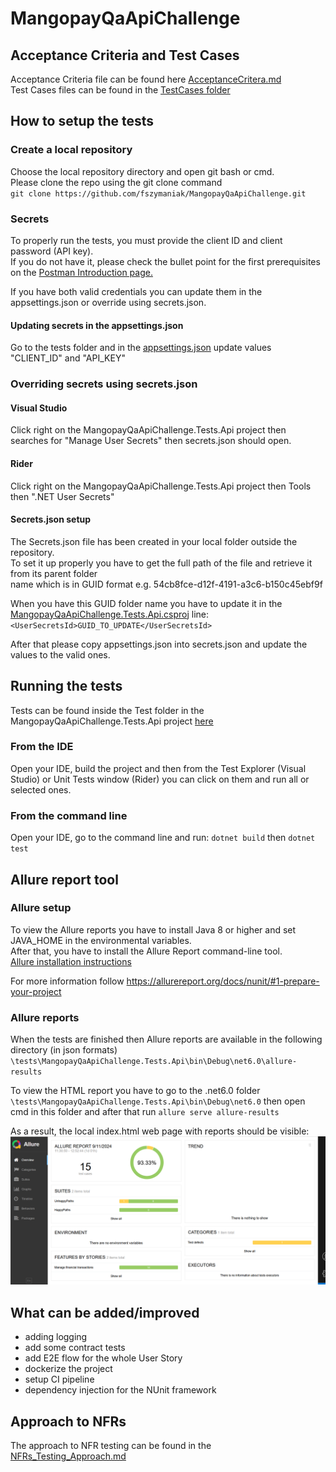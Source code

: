 # MangopayQaApiChallenge

## Acceptance Criteria and Test Cases
Acceptance Criteria file can be found here [AcceptanceCritera.md](https://github.com/fszymaniak/MangopayQaApiChallenge/blob/main/AcceptanceCritera.md) <br>
Test Cases files can be found in the [TestCases folder](https://github.com/fszymaniak/MangopayQaApiChallenge/tree/main/TestCases) <br>

## How to setup the tests

### Create a local repository
Choose the local repository directory and open git bash or cmd. <br>
Please clone the repo using the git clone command <br>
`git clone https://github.com/fszymaniak/MangopayQaApiChallenge.git`

### Secrets
To properly run the tests, you must provide the client ID and client password (API key). <br>
If you do not have it, please check the bullet point for the first prerequisites on the [Postman Introduction page.](https://docs.mangopay.com/postman#introduction)

If you have both valid credentials you can update them in the appsettings.json or override using secrets.json.

#### Updating secrets in the appsettings.json

Go to the tests folder and in the [appsettings.json](https://github.com/fszymaniak/MangopayQaApiChallenge/blob/main/tests/MangopayQaApiChallenge.Tests.Api/appsettings.json) update values "CLIENT_ID" and "API_KEY"

### Overriding secrets using secrets.json
#### Visual Studio
Click right on the MangopayQaApiChallenge.Tests.Api project then searches for "Manage User Secrets" then secrets.json should open.

#### Rider
Click right on the MangopayQaApiChallenge.Tests.Api project then Tools then ".NET User Secrets"

#### Secrets.json setup
The Secrets.json file has been created in your local folder outside the repository. <br>
To set it up properly you have to get the full path of the file and retrieve it from its parent folder <br>
name which is in GUID format e.g. 54cb8fce-d12f-4191-a3c6-b150c45ebf9f

When you have this GUID folder name you have to update it in the [MangopayQaApiChallenge.Tests.Api.csproj](https://github.com/fszymaniak/MangopayQaApiChallenge/blob/main/tests/MangopayQaApiChallenge.Tests.Api/MangopayQaApiChallenge.Tests.Api.csproj) line: `<UserSecretsId>GUID_TO_UPDATE</UserSecretsId>`

After that please copy appsettings.json into secrets.json and update the values to the valid ones.

## Running the tests
Tests can be found inside the Test folder in the MangopayQaApiChallenge.Tests.Api project [here](https://github.com/fszymaniak/MangopayQaApiChallenge/tree/main/tests/MangopayQaApiChallenge.Tests.Api/Tests)

### From the IDE
Open your IDE, build the project and then from the Test Explorer (Visual Studio) or Unit Tests window (Rider) you can click on them and run all or selected ones.

### From the command line
Open your IDE, go to the command line and run:
`dotnet build`
then
`dotnet test`

## Allure report tool
### Allure setup
To view the Allure reports you have to install Java 8 or higher and set JAVA_HOME in the environmental variables. <br>
After that, you have to install the Allure Report command-line tool. <br>
[Allure installation instructions](https://allurereport.org/docs/install/)

For more information follow 
https://allurereport.org/docs/nunit/#1-prepare-your-project

### Allure reports
When the tests are finished then Allure reports are available in the following directory (in json formats)
`\tests\MangopayQaApiChallenge.Tests.Api\bin\Debug\net6.0\allure-results`

To view the HTML report you have to go to the .net6.0 folder
`\tests\MangopayQaApiChallenge.Tests.Api\bin\Debug\net6.0`
then open cmd in this folder 
and after that run
`allure serve allure-results`

As a result, the local index.html web page with reports should be visible:
![alt text](image.png)

## What can be added/improved
- adding logging
- add some contract tests
- add E2E flow for the whole User Story
- dockerize the project
- setup CI pipeline
- dependency injection for the NUnit framework

## Approach to NFRs
The approach to NFR testing can be found in the [NFRs_Testing_Approach.md](https://github.com/fszymaniak/MangopayQaApiChallenge/blob/main/NFRs_Testing_Approach.md)
